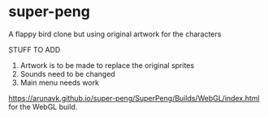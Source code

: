 # super-peng
A flappy bird clone but using original artwork for the characters

STUFF TO ADD
1) Artwork is to be made to replace the original sprites
2) Sounds need to be changed
3) Main menu needs work

https://arunavk.github.io/super-peng/SuperPeng/Builds/WebGL/index.html for the WebGL build.
